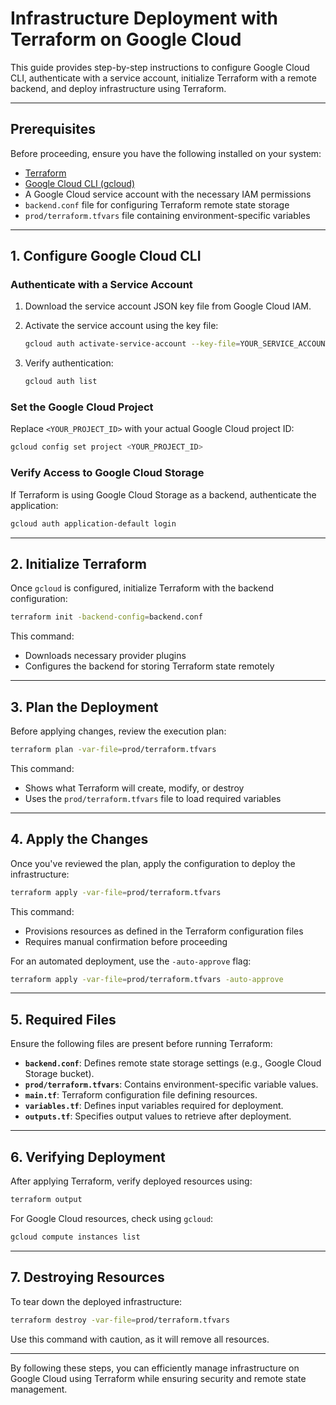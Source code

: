 # Infrastructure Deployment with Terraform on Google Cloud

This guide provides step-by-step instructions to configure Google Cloud CLI, authenticate with a service account, initialize Terraform with a remote backend, and deploy infrastructure using Terraform.

---

## Prerequisites

Before proceeding, ensure you have the following installed on your system:

- [Terraform](https://developer.hashicorp.com/terraform/downloads)
- [Google Cloud CLI (gcloud)](https://cloud.google.com/sdk/docs/install)
- A Google Cloud service account with the necessary IAM permissions
- `backend.conf` file for configuring Terraform remote state storage
- `prod/terraform.tfvars` file containing environment-specific variables

---

## 1. Configure Google Cloud CLI

### **Authenticate with a Service Account**
1. Download the service account JSON key file from Google Cloud IAM.
2. Activate the service account using the key file:

   ```bash
   gcloud auth activate-service-account --key-file=YOUR_SERVICE_ACCOUNT_KEY_FILE.json
   ```

3. Verify authentication:

   ```bash
   gcloud auth list
   ```

### **Set the Google Cloud Project**
Replace `<YOUR_PROJECT_ID>` with your actual Google Cloud project ID:

```bash
gcloud config set project <YOUR_PROJECT_ID>
```


### **Verify Access to Google Cloud Storage**
If Terraform is using Google Cloud Storage as a backend, authenticate the application:

```bash
gcloud auth application-default login
```

---

## 2. Initialize Terraform

Once `gcloud` is configured, initialize Terraform with the backend configuration:

```bash
terraform init -backend-config=backend.conf
```

This command:
- Downloads necessary provider plugins
- Configures the backend for storing Terraform state remotely

---

## 3. Plan the Deployment

Before applying changes, review the execution plan:

```bash
terraform plan -var-file=prod/terraform.tfvars
```

This command:
- Shows what Terraform will create, modify, or destroy
- Uses the `prod/terraform.tfvars` file to load required variables

---

## 4. Apply the Changes

Once you've reviewed the plan, apply the configuration to deploy the infrastructure:

```bash
terraform apply -var-file=prod/terraform.tfvars
```

This command:
- Provisions resources as defined in the Terraform configuration files
- Requires manual confirmation before proceeding

For an automated deployment, use the `-auto-approve` flag:

```bash
terraform apply -var-file=prod/terraform.tfvars -auto-approve
```

---

## 5. Required Files

Ensure the following files are present before running Terraform:

- **`backend.conf`**: Defines remote state storage settings (e.g., Google Cloud Storage bucket).
- **`prod/terraform.tfvars`**: Contains environment-specific variable values.
- **`main.tf`**: Terraform configuration file defining resources.
- **`variables.tf`**: Defines input variables required for deployment.
- **`outputs.tf`**: Specifies output values to retrieve after deployment.

---

## 6. Verifying Deployment

After applying Terraform, verify deployed resources using:

```bash
terraform output
```

For Google Cloud resources, check using `gcloud`:

```bash
gcloud compute instances list
```

---

## 7. Destroying Resources

To tear down the deployed infrastructure:

```bash
terraform destroy -var-file=prod/terraform.tfvars
```

Use this command with caution, as it will remove all resources.

---

By following these steps, you can efficiently manage infrastructure on Google Cloud using Terraform while ensuring security and remote state management.